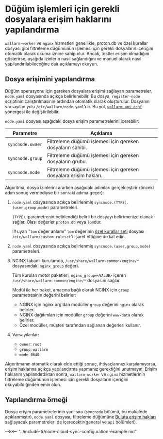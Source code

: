 # Düğüm işlemleri için gerekli dosyalara erişim haklarını yapılandırma

`wallarm-worker` ve `nginx` hizmetleri genellikle, proton.db ve özel kurallar dosyası gibi filtreleme düğümünün işlemesi için gerekli dosyaların içeriğini otomatik olarak okuma iznine sahip olur. Ancak, testler erişim olmadığını gösterirse, aşağıda izinlerin nasıl sağlandığını ve manuel olarak nasıl yapılandırılabileceğine dair açıklamayı okuyun.

## Dosya erişimini yapılandırma

Düğüm operasyonu için gereken dosyalara erişimi sağlayan parametreler, `node.yaml` dosyasında açıkça belirlenebilir. Bu dosya, `register-node` scriptinin çalıştırılmasının ardından otomatik olarak oluşturulur. Dosyanın varsayılan yolu `/etc/wallarm/node.yaml`'dir. Bu yol, [`wallarm_api_conf`](configure-parameters-en.md#wallarm_api_conf) yönergesi ile  değiştirilebilir. 

`node.yaml` dosyası aşağıdaki dosya erişim parametrelerini içerebilir: 

| Parametre  | Açıklama |
|--------------|-------------|
| `syncnode.owner` | Filtreleme düğümü işlemesi için gereken dosyaların sahibi. |
| `syncnode.group` | Filtreleme düğümü işlemesi için gereken dosyaların grubu. |
| `syncnode.mode`  | Filtreleme düğümü işlemesi için gereken dosyalara erişim hakları. |

Algoritma, dosya izinlerini ararken aşağıdaki adımları gerçekleştirir (önceki adım sonuç vermediyse bir sonraki adıma geçer):

1. `node.yaml` dosyasında açıkça belirlenmiş `syncnode.(TYPE).(user,group,mode)` parametreleri.

    `(TYPE)`, parametrenin belirlendiği belirli bir dosyayı belirtmenize olanak sağlar. Olası değerler `proton.db` veya `lom`dur.
    
    !!! uyarı "`lom` değer anlamı"
        `lom` değerinin [özel kurallar seti](../user-guides/rules/compiling.md) dosyası `/etc/wallarm/custom_ruleset`'i işaret ettiğine dikkat edin.

1. `node.yaml` dosyasında açıkça belirlenmiş `syncnode.(user,group,mode)` parametreleri.
1. NGINX tabanlı kurulumda, `/usr/share/wallarm-common/engine/*` dosyasındaki `nginx_group` değeri.

    Tüm kurulan motor paketleri, `nginx_group=<VALUE>` içeren `/usr/share/wallarm-common/engine/*` dosyasını sağlar.

    Modül ile her paket, amacına bağlı olarak NGINX için `group` parametresinin değerini belirler:

    * NGINX için nginx.org'dan modüller `group` değerini `nginx` olarak belirler.
    * NGINX dağıtımları için modüller `group` değerini `www-data` olarak belirler.
    * Özel modüller, müşteri tarafından sağlanan değerleri kullanır.
    
1. Varsayılanlar:
    * `owner`: `root`
    * `group`: `wallarm`
    * `mode`: `0640`

Algoritmanın otomatik olarak elde ettiği sonuç, ihtiyaçlarınızı karşılamıyorsa, erişim haklarına açıkça yapılandırma yapmanız gerektiğini unutmayın. Erişim haklarını yapılandırdıktan sonra, `wallarm-worker` ve `nginx` hizmetlerinin filtreleme düğümünün işlemesi için gerekli dosyaların içeriğini okuyabildiğinden emin olun.

## Yapılandırma örneği

Dosya erişim parametrelerinin yanı sıra (`syncnode` bölümü, bu makalede açıklanmıştır), `node.yaml` dosyası, filtreleme düğümüne [Buluta erişim hakları](configure-cloud-node-synchronization-en.md) sağlayacak parametreleri de içerecektir(general ve `api` bölümleri).

--8<-- "../include-tr/node-cloud-sync-configuration-example.md"